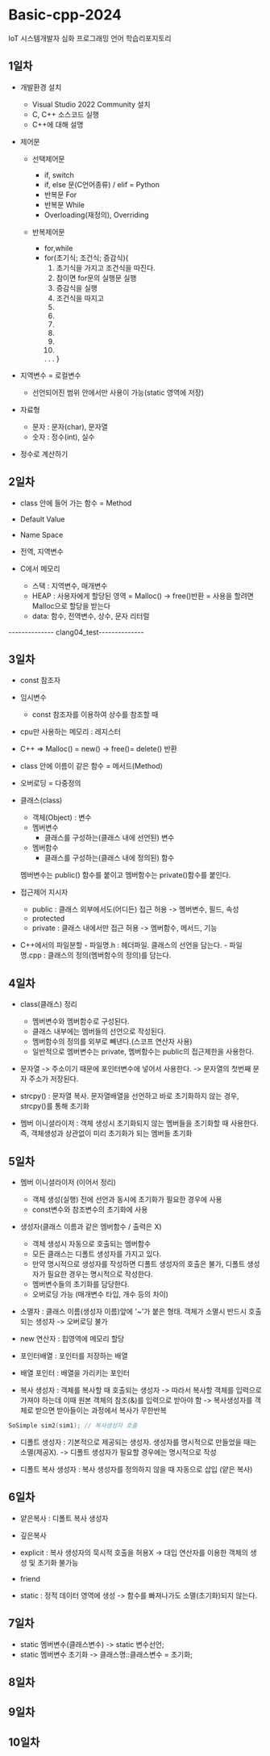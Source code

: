 # Basic-cpp-2024
IoT 시스템개발자 심화 프로그래밍 언어 학습리포지토리

## 1일차
- 개발환경 설치
	- Visual Studio 2022 Community 설치
	- C, C++ 소스코드 실행
	- C++에 대해 설명

- 제어문
	- 선택제어문 
		- if, switch
		- if, else 문(C언어종류) / elif = Python
		- 반복문 For
		- 반복문 While
		- Overloading(재정의), Overriding
		
	- 반복제어문 
		- for,while
		- for(초기식; 조건식; 증감식){
			1. 초기식을 가지고 조건식을 따진다.
			2. 참이면 for문의 실행문 실행
			3. 증감식을 실행
			4. 조건식을 따지고
			2.
			3.
			4.
			2.
			3.
			4.
			.
			.
			.
		}

	
- 지역변수 = 로컬변수
	- 선언되어진 범위 안에서만 사용이 가능(static 영역에 저장)

- 자료형
	- 문자 : 문자(char), 문자열
	- 숫자 : 정수(int), 실수
	
- 정수로 계산하기
	



## 2일차
- class 안에 들어 가는 함수 = Method

- Default Value
- Name Space
- 전역, 지역변수
- C에서 메모리
	- 스택 : 지역변수, 매개변수
	- HEAP : 사용자에게 할당된 영역
		= Malloc() -> free()반환 = 사용을 할려면 Malloc으로 할당을 받는다
	- data: 함수, 전역변수, 상수, 문자 리터럴
		
-------------- clang04_test--------------

## 3일차
- const 참조자
- 임시변수
	- const 참조자를 이용하여 상수를 참조할 때
	
- cpu만 사용하는 메모리 : 레지스터

- C++
	=> Malloc() = new() -> free()= delete() 반환
	
- class 안에 이름이 같은 함수 = 메서드(Method)
- 오버로딩 = 다중정의

- 클래스(class)
	- 객체(Object) : 변수
	- 멤버변수
		- 클래스를 구성하는(클래스 내에 선언된) 변수
	- 멤버함수
		- 클래스를 구성하는(클래스 내에 정의된) 함수

  멤버변수는 public() 함수를 붙이고 멤버함수는 private()함수를 붙인다.

- 접근제어 지시자
	- public : 클래스 외부에서도(어디든) 접근 허용 -> 멤버변수, 필드, 속성
	- protected	
	- private : 클래스 내에서만 접근 허용 -> 멤버함수, 메서드, 기능

- C++에서의 파일분할
		- 파일명.h : 헤더파일. 클래스의 선언을 담는다.
		- 파일명.cpp : 클래스의 정의(멤버함수의 정의)를 담는다.
	
## 4일차
- class(클래스) 정리
	- 멤버변수와 멤버함수로 구성된다.
	- 클래스 내부에는 멤버들의 선언으로 작성된다.
	- 멤버함수의 정의를 외부로 빼낸다.(스코프 연산자 사용)
	- 일반적으로 멤버변수는 private, 멤버함수는 public의 접근제한을 사용한다.

- 문자열 -> 주소이기 때문에 포인터변수에 넣어서 사용한다. 
		 -> 문자열의 첫번째 문자 주소가 저장된다.
		 
- strcpy() : 문자열 복사. 문자열배열을 선언하고 바로 초기화하지 않는 경우, strcpy()를 통해 초기화

- 멤버 이니셜라이저 : 객체 생성시 초기화되지 않는 멤버들을 초기화할 때 사용한다.
					   즉, 객체생성과 상관없이 미리 초기화가 되는 멤버들 초기화

## 5일차
- 멤버 이니셜라이저 (이어서 정리)
	- 객체 생성(실행) 전에 선언과 동시에 초기화가 필요한 경우에 사용
	- const변수와 참조변수의 초기화에 사용 

- 생성자(클래스 이름과 같은 멤버함수 / 출력은 X)
	- 객체 생성시 자동으로 호출되는 멤버함수
	- 모든 클래스는 디폴트 생성자를 가지고 있다.
	- 만약 명시적으로 생성자를 작성하면 디폴트 생성자의 호출은 불가, 디폴트 생성자가 필요한 경우는 명시적으로 작성한다.
	- 멤버변수들의 초기화를 담당한다.
	- 오버로딩 가능 (매개변수 타입, 개수 등의 차이)

- 소멸자 : 클래스 이름(생성자 이름)앞에 '~'가 붙은 형태. 객체가 소멸시 반드시 호출되는 생성자 -> 오버로딩 불가

- new 연산자 : 힙영역에 메모리 할당

- 포인터배열 : 포인터를 저장하는 배열
- 배열 포인터 : 배열을 가리키는 포인터

- 복사 생성자 : 객체를 복사할 때 호출되는 생성자
				-> 따라서 복사할 객체를 입력으로 가져야 하는데 이때 원본 객체의 참조(&)를 입력으로 받아야 함
				-> 복사생성자를 객체로 받으면 받아들이는 과정에서 복사가 무한반복
``` C++
SoSimple sim2(sim1); // 복사생성자 호출
```

- 디폴트 생성자 : 기본적으로 제공되는 생성자. 생성자를 명시적으로 만들었을 때는 소멸(제공X). 
				-> 디폴트 생성자가 필요할 경우에는 명시적으로 작성
	
- 디폴트 복사 생성자 : 복사 생성자를 정의하지 않을 때 자동으로 삽입 (얕은 복사)

## 6일차
- 얕은복사 : 디폴트 복사 생성자
- 깊은복사

- explicit : 복사 생성자의 묵시적 호출을 허용X
			-> 대입 연산자를 이용한 객체의 생성 및 초기화 불가능


- friend

- static : 정적 데이터 영역에 생성 -> 함수를 빠져나가도 소멸(초기화)되지 않는다.

## 7일차
- static 멤버변수(클래스변수) -> static 변수선언;
- static 멤버변수 초기화 -> 클래스명::클래스변수 = 초기화;


## 8일차

## 9일차 

## 10일차